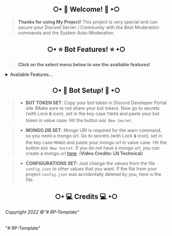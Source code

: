<h2 align="center">○• 👋 Welcome! 👋 •○</h2>

> **Thanks for using My Project!** This project is very special and can secure your Discord Server / Community with the Best Moderation commands and the System Auto-Moderation. 

<h2 align="center">○• ⭐ Bot Features! ⭐ •○</h2>

> **Click on the select menu below to see the available features!**

<details><summary>Available Features...</summary>
  
| Features             | Availability | 
| -------------------- | ------------ |
| Anti-Swear           |     ✅       |
| Anti-Link            |     ❌       |
| Best Mod Commands    |     ✅       |
| Auto-Mod             |     ✅       |
| Custom Prefix        |     ✅       |
| Permanent Database   |     ✅       |
| Welcomer             |     ✅       |
| Logging              |     ✅       |
| Menu(s)              |     ✅       |
| Slash Commands       |     ✅       |
| Dropdown Role        |     ✅       |
</details>

<h2 align="center">○• 🤖 Bot Setup! 🤖 •○</h2>

> - __BOT TOKEN SET__: Copy your bot token in Discord Developer Portal site (Make sure to not share your bot token). Now go to secrets (with Lock `🔒` icon), set in the key case `TOKEN` and paste your bot token in value case. Hit the button `Add New Secret`.


> - __MONGO.DB SET__: Mongo URI is required for the warn command, so you need a mongo url. Go to secrets (with Lock `🔒` icon), set in the key case `MONGO` and paste your mongo url in value case. Hit the button `Add New Secret`. If you do not have a mongo url, you can create a mongo url [here](https://www.youtube.com/watch?v=HhHzCfrqsoE). (**Video Credits: LN Technical**)
>
>

> - __CONFIGURATIONS SET:__ Just change the values from the file `config.json` to other values that you want. If the file from your project `config.json` was accidentally deleted by you, here is the file:

<h2 align="center">○• 💻 Credits 💻 •○</h2>

###### Copyright 2022 ©"# RP-Template" 
"# RP-Template" 
